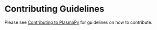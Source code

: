 # Contributing Guidelines

Please see [Contributing to PlasmaPy](http://docs.plasmapy.org/en/latest/CONTRIBUTING.html)
for guidelines on how to contribute.
